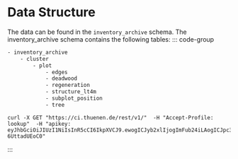 <script setup>
  import DashboardButton from './components/RestDocumentation.vue'
</script>

# Data Structure 

The data can be found in the `inventory_archive` schema. The inventory_archive schema contains the following tables:
::: code-group
```txt [Sructure]
- inventory_archive
    - cluster 
        - plot
            - edges
            - deadwood
            - regeneration
            - structure_lt4m
            - subplot_position
            - tree
```
```cUrl-vue [Request Schema]
curl -X GET "https://ci.thuenen.de/rest/v1/"  -H "Accept-Profile: lookup"  -H "apikey: eyJhbGciOiJIUzI1NiIsInR5cCI6IkpXVCJ9.ewogICJyb2xlIjogImFub24iLAogICJpc3MiOiAiVEZNIiwKICAiaWF0IjogMTczOTkxOTYwMCwKICAiZXhwIjogMTg5NzY4NjAwMAp9.L28Sk6wzRLoUh1wLz_TjeY_rtUp3UX3-6UttadUEoC0"
```
:::

<DashboardButton contentProfile="inventory_archive" />